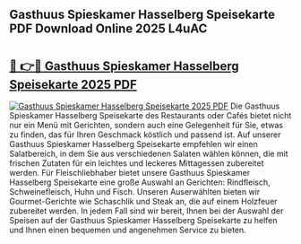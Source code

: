 ## Gasthuus Spieskamer Hasselberg Speisekarte PDF Download Online 2025 L4uAC

# <h2><a href="http://gc86kb.nevu.top/?p=Gasthuus+Spieskamer+Hasselberg+Speisekarte">🔗 👉🔴 Gasthuus Spieskamer Hasselberg Speisekarte 2025 PDF</a></h2>

[![Gasthuus Spieskamer Hasselberg Speisekarte 2025 PDF](https://i.imgur.com/dBaPXMq.png)](http://gc86kb.nevu.top/?p=Gasthuus+Spieskamer+Hasselberg+Speisekarte)
Die Gasthuus Spieskamer Hasselberg Speisekarte des Restaurants oder Cafés bietet nicht nur ein Menü mit Gerichten, sondern auch eine Gelegenheit für Sie, etwas zu finden, das für Ihren Geschmack köstlich und passend ist. Auf unserer Gasthuus Spieskamer Hasselberg Speisekarte empfehlen wir einen Salatbereich, in dem Sie aus verschiedenen Salaten wählen können, die mit frischen Zutaten für ein leichtes und leckeres Mittagessen zubereitet werden. Für Fleischliebhaber bietet unsere Gasthuus Spieskamer Hasselberg Speisekarte eine große Auswahl an Gerichten: Rindfleisch, Schweinefleisch, Huhn und Fisch. Unseren Auserwählten bieten wir Gourmet-Gerichte wie Schaschlik und Steak an, die auf einem Holzfeuer zubereitet werden. In jedem Fall sind wir bereit, Ihnen bei der Auswahl der Speisen auf der Gasthuus Spieskamer Hasselberg Speisekarte zu helfen und Ihnen einen bequemen und angenehmen Service zu bieten.
